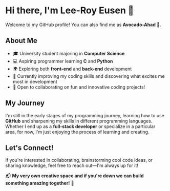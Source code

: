 # Hi there, I'm Lee-Roy Eusen 👋

Welcome to my GitHub profile! You can also find me as **Avocado-Ahad** 🍐.

## About Me

- 🎓 University student majoring in **Computer Science**
- 💻 Aspiring programmer learning **C** and **Python**
- 🌍 Exploring both **front-end** and **back-end** development
- 🎯 Currently improving my coding skills and discovering what excites me most in development
- 🚀 Open to collaborating on fun and innovative coding projects!

## My Journey

I'm still in the early stages of my programming journey, learning how to use **GitHub** and sharpening my skills in different programming languages. Whether I end up as a **full-stack developer** or specialize in a particular area, for now, I'm just enjoying the process of learning and creating.

## Let's Connect!

If you're interested in collaborating, brainstorming cool code ideas, or sharing knowledge, feel free to reach out—I'm always up for it!

📬 **My very own creative space and if you're down we can build something amazing together!** 🚀

<!---
Avocado-Ahad/Avocado-Ahad is a ✨ special ✨ repository because its `README.md` (this file) appears on your GitHub profile.
You can click the Preview link to take a look at your changes.
--->
